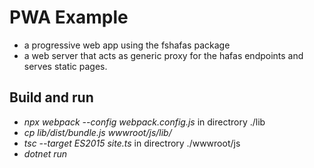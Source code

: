 # PWA Example

* a progressive web app using the fshafas package
* a web server that acts as generic proxy for the hafas endpoints and serves static pages.

## Build and run

* *npx webpack --config webpack.config.js* in directrory ./lib
* *cp lib/dist/bundle.js wwwroot/js/lib/*
* *tsc --target ES2015 site.ts* in directrory ./wwwroot/js
* *dotnet run*
